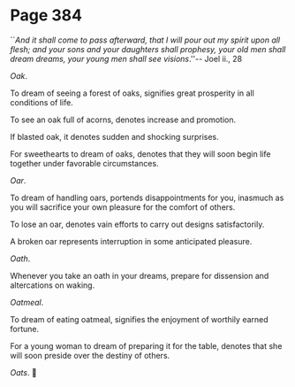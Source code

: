 # Page 384
``_And it shall come to pass afterward, that I will pour out my spirit
upon all flesh; and your sons and your daughters shall prophesy,
your old men shall dream dreams, your young men shall see visions_.''--
Joel ii., 28


_Oak_.


To dream of seeing a forest of oaks, signifies great prosperity
in all conditions of life.


To see an oak full of acorns, denotes increase and promotion.


If blasted oak, it denotes sudden and shocking surprises.


For sweethearts to dream of oaks, denotes that they will soon
begin life together under favorable circumstances.


_Oar_.


To dream of handling oars, portends disappointments for you, inasmuch as you
will sacrifice your own pleasure for the comfort of others.


To lose an oar, denotes vain efforts to carry out designs satisfactorily.


A broken oar represents interruption in some anticipated pleasure.


_Oath_.


Whenever you take an oath in your dreams, prepare for dissension
and altercations on waking.


_Oatmeal_.


To dream of eating oatmeal, signifies the enjoyment of
worthily earned fortune.


For a young woman to dream of preparing it for the table,
denotes that she will soon preside over the destiny of others.


_Oats_.
